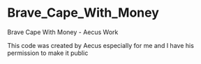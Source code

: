 # Brave_Cape_With_Money
Brave Cape With Money  - Aecus Work 

This code was created by Aecus especially for me and I have his permission to make it public

